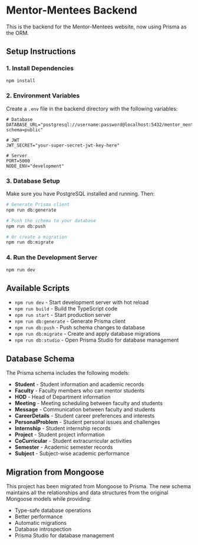 # Mentor-Mentees Backend

This is the backend for the Mentor-Mentees website, now using Prisma as the ORM.

## Setup Instructions

### 1. Install Dependencies
```bash
npm install
```

### 2. Environment Variables
Create a `.env` file in the backend directory with the following variables:

```env
# Database
DATABASE_URL="postgresql://username:password@localhost:5432/mentor_mentees_db?schema=public"

# JWT
JWT_SECRET="your-super-secret-jwt-key-here"

# Server
PORT=5000
NODE_ENV="development"
```

### 3. Database Setup
Make sure you have PostgreSQL installed and running. Then:

```bash
# Generate Prisma client
npm run db:generate

# Push the schema to your database
npm run db:push

# Or create a migration
npm run db:migrate
```

### 4. Run the Development Server
```bash
npm run dev
```

## Available Scripts

- `npm run dev` - Start development server with hot reload
- `npm run build` - Build the TypeScript code
- `npm run start` - Start production server
- `npm run db:generate` - Generate Prisma client
- `npm run db:push` - Push schema changes to database
- `npm run db:migrate` - Create and apply database migrations
- `npm run db:studio` - Open Prisma Studio for database management

## Database Schema

The Prisma schema includes the following models:

- **Student** - Student information and academic records
- **Faculty** - Faculty members who can mentor students
- **HOD** - Head of Department information
- **Meeting** - Meeting scheduling between faculty and students
- **Message** - Communication between faculty and students
- **CareerDetails** - Student career preferences and interests
- **PersonalProblem** - Student personal issues and challenges
- **Internship** - Student internship records
- **Project** - Student project information
- **CoCurricular** - Student extracurricular activities
- **Semester** - Academic semester records
- **Subject** - Subject-wise academic performance

## Migration from Mongoose

This project has been migrated from Mongoose to Prisma. The new schema maintains all the relationships and data structures from the original Mongoose models while providing:

- Type-safe database operations
- Better performance
- Automatic migrations
- Database introspection
- Prisma Studio for database management 